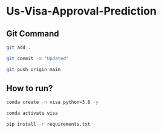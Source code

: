 # Us-Visa-Approval-Prediction


## Git Command

```bash 
git add .

git commit -m "Updated"

git push origin main

```


## How to run?

```bash 
conda create -n visa python=3.8 -y
```

```bash 
conda activate visa
```

```bash 
pip install -r requirements.txt
```
